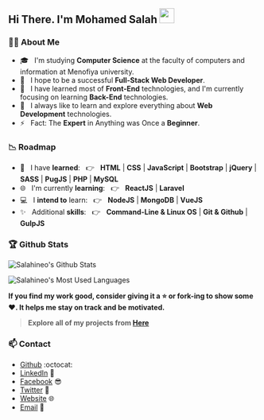 ## Hi There. I'm Mohamed Salah <img src="https://raw.githubusercontent.com/iampavangandhi/iampavangandhi/master/gifs/Hi.gif" width="30px">

### :man_technologist: About Me


- 🎓 &nbsp; I'm studying **Computer Science** at the faculty of computers and information at Menofiya university.
- 🌱 &nbsp; I hope to be a successful **Full-Stack Web Developer**.
- 💼 &nbsp; I have learned most of **Front-End** technologies, and  I'm currently focusing on learning **Back-End** technologies.
- 🤔 &nbsp; I always like to learn and explore everything about **Web Development** technologies.
- ⚡ &nbsp; Fact: The **Expert** in Anything was Once a **Beginner**.

### :chart_with_downwards_trend: Roadmap

- :100: &nbsp; I have **learned**: &nbsp; :point_right: &nbsp; **HTML** | **CSS** | **JavaScript** | **Bootstrap** | **jQuery** | **SASS** | **PugJS** | **PHP** | **MySQL**
- 🌐 &nbsp; I'm currently **learning**: &nbsp; :point_right: &nbsp; **ReactJS** | **Laravel**
- 💻 &nbsp; I **intend to** learn: &nbsp; :point_right: &nbsp;  **NodeJS** | **MongoDB** | **VueJS**
- :sparkles: &nbsp; Additional **skills**: &nbsp; :point_right: &nbsp; **Command-Line & Linux OS** | **Git & Github** | **GulpJS**

### :trophy: Github Stats

![Salahineo's Github Stats](https://github-readme-stats.vercel.app/api?username=salahineo&include_all_commits=true&hide=contribs,prs&show_icons=true&theme=tokyonight)

![Salahineo's Most Used Languages](https://github-readme-stats.vercel.app/api/top-langs/?username=salahineo&hide=HTML&langs_count=6&layout=compact&theme=tokyonight)

**If you find my work good, consider giving it a :star: or fork-ing to show some :heart:. It helps me stay on track and be motivated.**

> **Explore all of my projects from [Here](https://github.com/salahineo/Projects-Reference)**

### 📫 Contact

- [Github](https://github.com/salahineo) :octocat:
- [LinkedIn](https://linkedin.com/in/salahineo) 💼
- [Facebook](https://facebook.com/salahineo) 😎
- [Twitter](https://twitter.com/salahineo) 🐤
- [Website](https://salahineo.github.io/salahineo/) :globe_with_meridians:
- <a href="mailto:salahineo.work@gmail.com">Email</a> :email:
